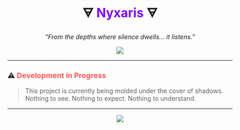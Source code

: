 <h1 align="center">🜃 <span style="color:#7F00FF;">Nyxaris</span> 🜃</h1>

<p align="center"><i>“From the depths where silence dwells... it listens.”</i></p>

<p align="center">
  <img src="https://capsule-render.vercel.app/api?type=waving&color=7F00FF,000000&height=180&section=header&text=Nyxaris%20C2&fontColor=FFFFFF&fontSize=42&animation=fadeIn&desc=Covert+Command+%2F+Control&descAlign=70&descSize=16&fontAlignY=35" />
</p>

---

### ⚠️ <span style="color:#FF5555;">Development in Progress</span>

> This project is currently being molded under the cover of shadows.  
> Nothing to see. Nothing to expect. Nothing to understand.

---

<p align="center">
  <img src="https://capsule-render.vercel.app/api?type=soft&color=000000,7F00FF&height=150&section=footer&text=Only%20the%20night%20remembers...&fontColor=FF0000&animation=fadeIn&fontSize=22" />
</p>
